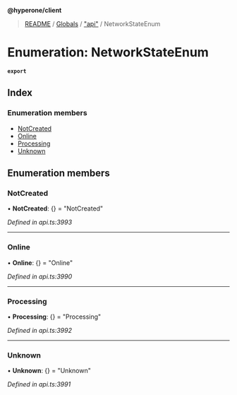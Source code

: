 **@hyperone/client**

> [README](../README.md) / [Globals](../globals.md) / ["api"](../modules/_api_.md) / NetworkStateEnum

# Enumeration: NetworkStateEnum

**`export`** 

## Index

### Enumeration members

* [NotCreated](_api_.networkstateenum.md#notcreated)
* [Online](_api_.networkstateenum.md#online)
* [Processing](_api_.networkstateenum.md#processing)
* [Unknown](_api_.networkstateenum.md#unknown)

## Enumeration members

### NotCreated

•  **NotCreated**: {} = "NotCreated"

*Defined in api.ts:3993*

___

### Online

•  **Online**: {} = "Online"

*Defined in api.ts:3990*

___

### Processing

•  **Processing**: {} = "Processing"

*Defined in api.ts:3992*

___

### Unknown

•  **Unknown**: {} = "Unknown"

*Defined in api.ts:3991*
